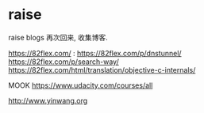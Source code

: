 # raise
raise blogs
再次回来,
收集博客.

https://82flex.com/
: https://82flex.com/p/dnstunnel/
  https://82flex.com/p/search-way/
  https://82flex.com/html/translation/objective-c-internals/


MOOK
https://www.udacity.com/courses/all

http://www.yinwang.org
